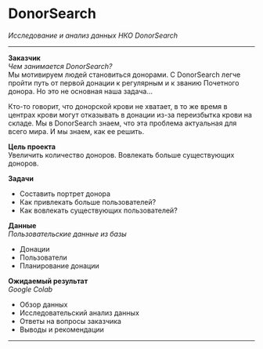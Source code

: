 # DonorSearch  
*Исследование и анализ данных НКО DonorSearch*  

---

**Заказчик**  
*Чем занимается DonorSearch?*  
Мы мотивируем людей становиться донорами. С DonorSearch легче пройти путь от первой донации к регулярным и к званию Почетного донора. Но это не основная наша задача…

Кто-то говорит, что донорской крови не хватает, в то же время в центрах крови могут отказывать в донации из-за переизбытка крови на складе. Мы в DonorSearch знаем, что эта проблема актуальная для всего мира. И мы знаем, как ее решить.

**Цель проекта**  
Увеличить количество доноров. Вовлекать больше существующих доноров.

**Задачи**
 - Составить портрет донора
 - Как привлекать больше пользователей?
 - Как вовлекать существующих пользователей?

**Данные**  
*Пользовательские данные из базы*
 - Донации
 - Пользователи
 - Планирование донации


**Ожидаемый результат**  
*Google Colab*  
 - Обзор данных
 - Исследовательский анализ данных
 - Ответы на вопросы заказчика
 - Выводы и рекомендации

---
